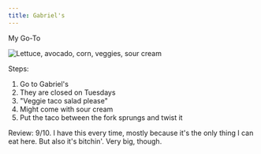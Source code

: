 ```yaml
---
title: Gabriel's
---
```

My Go-To

![Lettuce, avocado, corn, veggies, sour cream](image-2.png)

Steps:
1. Go to Gabriel's
2. They are closed on Tuesdays
3. "Veggie taco salad please"
4. Might come with sour cream
5. Put the taco between the fork sprungs and twist it

Review:
9/10.
I have this every time, mostly because it's the only thing I can eat here. But also it's bitchin'. Very big, though.